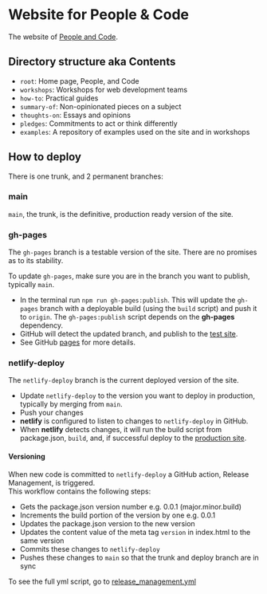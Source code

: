 # Website for People & Code

The website of [People and Code](https://people-and-code.com/).

## Directory structure aka Contents

- `root`: Home page, People, and Code
- `workshops`: Workshops for web development teams
- `how-to`: Practical guides
- `summary-of`: Non-opinionated pieces on a subject
- `thoughts-on`: Essays and opinions
- `pledges`: Commitments to act or think differently
- `examples`: A repository of examples used on the site and in workshops

## How to deploy

There is one trunk, and 2 permanent branches:

### main

`main`, the trunk, is the definitive, production ready version of the site.

### gh-pages

The `gh-pages` branch is a testable version of the site. There are no promises as to its stability.

To update `gh-pages`, make sure you are in the branch you want to publish, typically `main`.

- In the terminal run `npm run gh-pages:publish`.
  This will update the `gh-pages` branch with a deployable build (using the `build` script) and push it to `origin`.
  The `gh-pages:publish` script depends on the **gh-pages** dependency.
- GitHub will detect the updated branch, and publish to the [test site](https://p-n-c.github.io/website/).
- See GitHub [pages](https://github.com/p-n-c/website/settings/pages) for more details.

### netlify-deploy

The `netlify-deploy` branch is the current deployed version of the site.

- Update `netlify-deploy` to the version you want to deploy in production, typically by merging from `main`.
- Push your changes
- **netlify** is configured to listen to changes to `netlify-deploy` in GitHub.
- When **netlify** detects changes, it will run the build script from package.json, `build`, and, if successful deploy to the [production site](https://people-and-code.com/).

#### Versioning

When new code is committed to `netlify-deploy` a GitHub action, Release Management, is triggered.  
This workflow contains the following steps:

- Gets the package.json version number e.g. 0.0.1 (major.minor.build)
- Increments the build portion of the version by one e.g. 0.0.1
- Updates the package.json version to the new version
- Updates the content value of the meta tag `version` in index.html to the same version
- Commits these changes to `netlify-deploy`
- Pushes these changes to `main` so that the trunk and deploy branch are in sync

To see the full yml script, go to [release_management.yml](https://github.com/p-n-c/website/blob/main/.github/workflows/release_management.yml)
